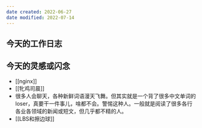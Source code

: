 ```yaml
---
date created: 2022-06-27
date modified: 2022-07-14
---
```


## 今天的工作日志

## 今天的灵感或闪念

- [[nginx]]
- [[牝鸡司晨]]
- 很多人会聊天，各种新鲜词语漫天飞舞。但其实就是一个背了很多中文单词的loser，真要干一件事儿，啥都不会。警惕这种人。一般就是阅读了很多各行各业各领域的新闻或短文，但几乎都不精的人。
- [[LBS和擦边球]]
